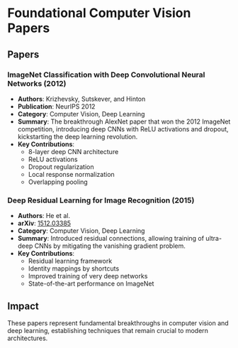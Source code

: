 # Foundational Computer Vision Papers

## Papers

### ImageNet Classification with Deep Convolutional Neural Networks (2012)
- **Authors**: Krizhevsky, Sutskever, and Hinton
- **Publication**: NeurIPS 2012
- **Category**: Computer Vision, Deep Learning
- **Summary**: The breakthrough AlexNet paper that won the 2012 ImageNet competition, introducing deep CNNs with ReLU activations and dropout, kickstarting the deep learning revolution.
- **Key Contributions**:
  - 8-layer deep CNN architecture
  - ReLU activations
  - Dropout regularization
  - Local response normalization
  - Overlapping pooling

### Deep Residual Learning for Image Recognition (2015)
- **Authors**: He et al.
- **arXiv**: [1512.03385](https://arxiv.org/abs/1512.03385)
- **Category**: Computer Vision, Deep Learning
- **Summary**: Introduced residual connections, allowing training of ultra-deep CNNs by mitigating the vanishing gradient problem.
- **Key Contributions**:
  - Residual learning framework
  - Identity mappings by shortcuts
  - Improved training of very deep networks
  - State-of-the-art performance on ImageNet

## Impact
These papers represent fundamental breakthroughs in computer vision and deep learning, establishing techniques that remain crucial to modern architectures.
